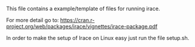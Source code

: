 This file contains a example/template of files for running irace.

For more detail go to: https://cran.r-project.org/web/packages/irace/vignettes/irace-package.pdf

In order to make the setup of Irace on Linux easy just run the file setup.sh.